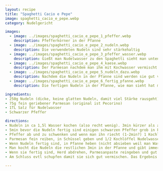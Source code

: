 ```yaml
---
layout: recipe
title: "Spaghetti Cacio e Pepe"
image: spaghetti_cacio_e_pepe.webp
category: Nudelgericht

images:
  - image: ../images/spaghetti_cacio_e_pepe_1_pfeffer.webp
    description: Pfefferkörner in der Pfanne
  - image: ../images/spaghetti_cacio_e_pepe_2_nudeln.webp
    description: Die verwendeten Nudeln sind sehr stärkehaltig
  - image: ../images/spaghetti_cacio_e_pepe_3_pfeffer_wasser.webp
    description: Gießt man Nudelwasser zu den Spaghetti sieht man unten schon die weiße Stärkeschicht. Das Nudelwasser rechts hat auch viel Stärke (weißer Schaum)
  - image: ../images/spaghetti_cacio_e_pepe_4_kaese.webp
    description: Der Parmesan nachdem man ihm mit Kochwasser vermischt hat
  - image: ../images/spaghetti_cacio_e_pepe_5_nudeln_dazu.webp
    description: Nachdem die Nudeln in der Pfanne sind werden sie gut vermischt. Recht sieht man dass nur sehr wenig Nudelwasser übrig ist
  - image: ../images/spaghetti_cacio_e_pepe_6_fertig_pfanne.webp
    description: Die fertigen Nudeln in der Pfanne, wie man sieht hat man eine sehr dicke Sauce nur durch die Stärke und den Käse

ingredients:
- 250g Nudeln (dicke, keine glatten Nudeln, damit viel Stärke rausgeht)
- 75g fein geriebener Parmesan (original ist Pecorino)
- 1TL Salz für Nudelwasser
- Schwarzer Pfeffer

directions:
- Nudeln in ca 1,5l Wasser kochen (also recht wenig). 3min kürzer als auf Packungsangabe kochen
- 5min bevor die Nudeln fertig sind einigen schwarzen Pfeffer grob in Pfanne reiben und auf Stufe 9 aufdrehen
- Pfeffer ab und zu schwenken und wenn man ihn riecht (1-2min?) 1 Kochlöffel Nudelwasser reinlöffeln und immer wieder umrühren (jetzt sollte Pfeffer weich sein und Pfanne nicht zerkratzen)
- Parmesan fein reiben, in Schüssel geben und 1/2 Kochlöffel Nudelwasser draufgeben und umrühren
- Wenn Nudeln fertig sind, in Pfanne heben (nicht absieben weil man Wasser noch braucht) und 2 Kochlöffel Wasser dazugeben.
- Man kocht die Nudeln die restlichen 3min in der Pfanne und gibt immer wieder Nudelwasser dazu bis sie eine sehr cremige Konsistenz haben und durch sind (immer wenn Pfanne zu trocken wird Nudelwasser nachgeben). Letztes Mal hat sich ab und zu eine Stärkeschicht am Pfannenboden gebildet, dann war vmtl zu wenig Wasser drinnen.
- Wenn sie fertig sind, Herd abdrehen, Parmesanpaste reingeben und gut durchmischen bis sich der gesamte Parmesan in der Sauce aufgelöst hat
- Am Schluss evtl schupfen damit sie sich gut vermischen. Das Ergebnis sind sehr cremige Spaghetti

---
```

